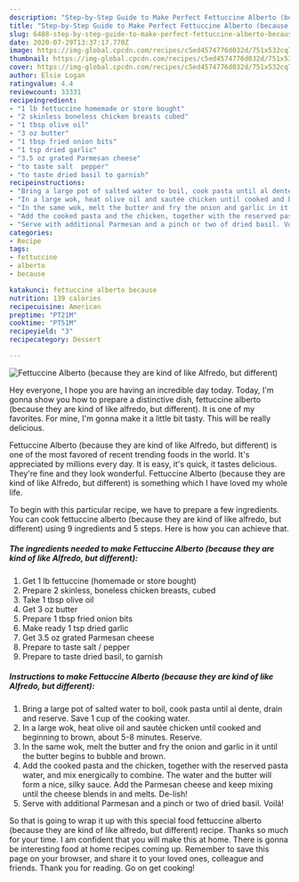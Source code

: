 ```yaml
---
description: "Step-by-Step Guide to Make Perfect Fettuccine Alberto (because they are kind of like Alfredo, but different)"
title: "Step-by-Step Guide to Make Perfect Fettuccine Alberto (because they are kind of like Alfredo, but different)"
slug: 6488-step-by-step-guide-to-make-perfect-fettuccine-alberto-because-they-are-kind-of-like-alfredo-but-different
date: 2020-07-29T13:37:17.770Z
image: https://img-global.cpcdn.com/recipes/c5ed4574776d032d/751x532cq70/fettuccine-alberto-because-they-are-kind-of-like-alfredo-but-different-recipe-main-photo.jpg
thumbnail: https://img-global.cpcdn.com/recipes/c5ed4574776d032d/751x532cq70/fettuccine-alberto-because-they-are-kind-of-like-alfredo-but-different-recipe-main-photo.jpg
cover: https://img-global.cpcdn.com/recipes/c5ed4574776d032d/751x532cq70/fettuccine-alberto-because-they-are-kind-of-like-alfredo-but-different-recipe-main-photo.jpg
author: Elsie Logan
ratingvalue: 4.4
reviewcount: 33331
recipeingredient:
- "1 lb fettuccine homemade or store bought"
- "2 skinless boneless chicken breasts cubed"
- "1 tbsp olive oil"
- "3 oz butter"
- "1 tbsp fried onion bits"
- "1 tsp dried garlic"
- "3.5 oz grated Parmesan cheese"
- "to taste salt  pepper"
- "to taste dried basil to garnish"
recipeinstructions:
- "Bring a large pot of salted water to boil, cook pasta until al dente, drain and reserve. Save 1 cup of the cooking water."
- "In a large wok, heat olive oil and sautée chicken until cooked and beginning to brown, about 5-8 minutes. Reserve."
- "In the same wok, melt the butter and fry the onion and garlic in it until the butter begins to bubble and brown."
- "Add the cooked pasta and the chicken, together with the reserved pasta water, and mix energically to combine. The water and the butter will form a nice, silky sauce. Add the Parmesan cheese and keep mixing until the cheese blends in and melts. De-lish!"
- "Serve with additional Parmesan and a pinch or two of dried basil. Voilá!"
categories:
- Recipe
tags:
- fettuccine
- alberto
- because

katakunci: fettuccine alberto because 
nutrition: 139 calories
recipecuisine: American
preptime: "PT21M"
cooktime: "PT51M"
recipeyield: "3"
recipecategory: Dessert

---
```



![Fettuccine Alberto (because they are kind of like Alfredo, but different)](https://img-global.cpcdn.com/recipes/c5ed4574776d032d/751x532cq70/fettuccine-alberto-because-they-are-kind-of-like-alfredo-but-different-recipe-main-photo.jpg)

Hey everyone, I hope you are having an incredible day today. Today, I'm gonna show you how to prepare a distinctive dish, fettuccine alberto (because they are kind of like alfredo, but different). It is one of my favorites. For mine, I'm gonna make it a little bit tasty. This will be really delicious.



Fettuccine Alberto (because they are kind of like Alfredo, but different) is one of the most favored of recent trending foods in the world. It's appreciated by millions every day. It is easy, it's quick, it tastes delicious. They're fine and they look wonderful. Fettuccine Alberto (because they are kind of like Alfredo, but different) is something which I have loved my whole life.


To begin with this particular recipe, we have to prepare a few ingredients. You can cook fettuccine alberto (because they are kind of like alfredo, but different) using 9 ingredients and 5 steps. Here is how you can achieve that.

<!--inarticleads1-->

##### The ingredients needed to make Fettuccine Alberto (because they are kind of like Alfredo, but different):

1. Get 1 lb fettuccine (homemade or store bought)
1. Prepare 2 skinless, boneless chicken breasts, cubed
1. Take 1 tbsp olive oil
1. Get 3 oz butter
1. Prepare 1 tbsp fried onion bits
1. Make ready 1 tsp dried garlic
1. Get 3.5 oz grated Parmesan cheese
1. Prepare to taste salt / pepper
1. Prepare to taste dried basil, to garnish




<!--inarticleads2-->

##### Instructions to make Fettuccine Alberto (because they are kind of like Alfredo, but different):

1. Bring a large pot of salted water to boil, cook pasta until al dente, drain and reserve. Save 1 cup of the cooking water.
1. In a large wok, heat olive oil and sautée chicken until cooked and beginning to brown, about 5-8 minutes. Reserve.
1. In the same wok, melt the butter and fry the onion and garlic in it until the butter begins to bubble and brown.
1. Add the cooked pasta and the chicken, together with the reserved pasta water, and mix energically to combine. The water and the butter will form a nice, silky sauce. Add the Parmesan cheese and keep mixing until the cheese blends in and melts. De-lish!
1. Serve with additional Parmesan and a pinch or two of dried basil. Voilá!




So that is going to wrap it up with this special food fettuccine alberto (because they are kind of like alfredo, but different) recipe. Thanks so much for your time. I am confident that you will make this at home. There is gonna be interesting food at home recipes coming up. Remember to save this page on your browser, and share it to your loved ones, colleague and friends. Thank you for reading. Go on get cooking!
